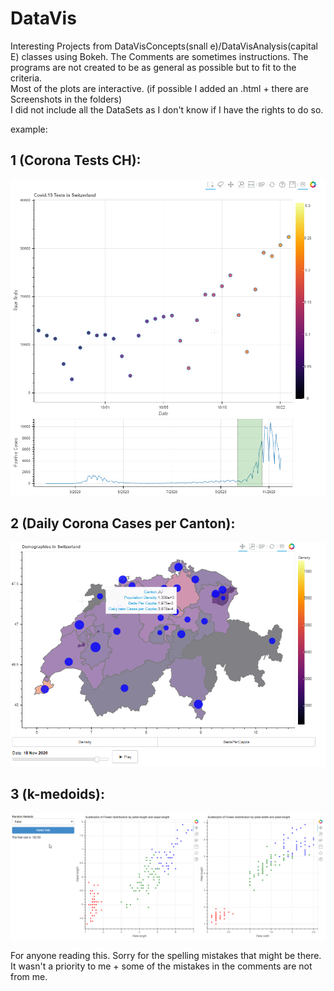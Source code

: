 # DataVis
Interesting Projects from DataVisConcepts(snall e)/DataVisAnalysis(capital E) classes using Bokeh. The Comments are sometimes instructions. The programs are not created to be as general as possible but to fit to the criteria. <br>
Most of the plots are interactive. (if possible I added an .html + there are Screenshots in the folders)<br>
I did not include all the DataSets as I don't know if I have the rights to do so.

example:
## 1 (Corona Tests CH):

![1](/ex3/ScreeenShot1.png)

## 2 (Daily Corona Cases per Canton):

![2](/ex4/Screenshot1.png)

## 3 (k-medoids):

![3](/Ex3/k_Medoids.jpg)


For anyone reading this. Sorry for the spelling mistakes that might be there. It wasn't a priority to me + some of the mistakes in the comments are not from me.
